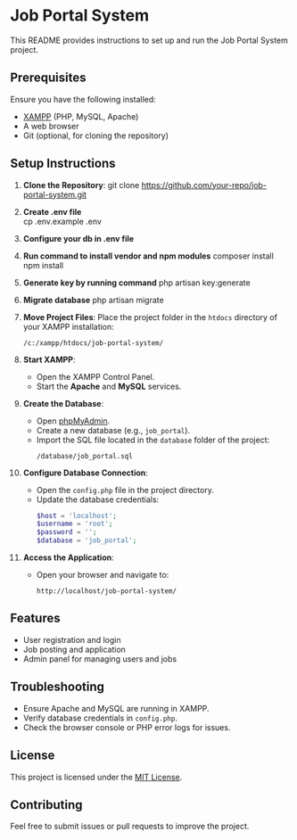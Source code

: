 # Job Portal System

This README provides instructions to set up and run the Job Portal System project.

## Prerequisites

Ensure you have the following installed:
- [XAMPP](https://www.apachefriends.org/index.html) (PHP, MySQL, Apache)
- A web browser
- Git (optional, for cloning the repository)

## Setup Instructions

1. **Clone the Repository**:
    git clone https://github.com/your-repo/job-portal-system.git

2.  **Create .env file**  
    cp .env.example .env

3. **Configure your db in .env file**

4. **Run command to install vendor and npm modules**
    composer install
    npm install
5. **Generate key by running command**
    php artisan key:generate

6. **Migrate database**
    php artisan migrate

2. **Move Project Files**:
    Place the project folder in the `htdocs` directory of your XAMPP installation:
    ```
    /c:/xampp/htdocs/job-portal-system/
    ```

3. **Start XAMPP**:
    - Open the XAMPP Control Panel.
    - Start the **Apache** and **MySQL** services.

4. **Create the Database**:
    - Open [phpMyAdmin](http://localhost/phpmyadmin).
    - Create a new database (e.g., `job_portal`).
    - Import the SQL file located in the `database` folder of the project:
      ```
      /database/job_portal.sql
      ```

5. **Configure Database Connection**:
    - Open the `config.php` file in the project directory.
    - Update the database credentials:
      ```php
      $host = 'localhost';
      $username = 'root';
      $password = '';
      $database = 'job_portal';
      ```

6. **Access the Application**:
    - Open your browser and navigate to:
      ```
      http://localhost/job-portal-system/
      ```

## Features

- User registration and login
- Job posting and application
- Admin panel for managing users and jobs

## Troubleshooting

- Ensure Apache and MySQL are running in XAMPP.
- Verify database credentials in `config.php`.
- Check the browser console or PHP error logs for issues.

## License

This project is licensed under the [MIT License](LICENSE).

## Contributing

Feel free to submit issues or pull requests to improve the project.
